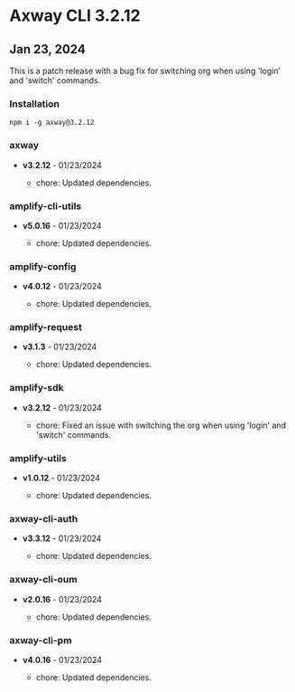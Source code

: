 # Axway CLI 3.2.12

## Jan 23, 2024

This is a patch release with a bug fix for switching org when using 'login' and 'switch' commands.

### Installation

```
npm i -g axway@3.2.12
```

### axway

- **v3.2.12** - 01/23/2024

  - chore: Updated dependencies.

### amplify-cli-utils

- **v5.0.16** - 01/23/2024

  - chore: Updated dependencies.

### amplify-config

- **v4.0.12** - 01/23/2024

  - chore: Updated dependencies.

### amplify-request

- **v3.1.3** - 01/23/2024

  - chore: Updated dependencies.

### amplify-sdk

- **v3.2.12** - 01/23/2024

  - chore: Fixed an issue with switching the org when using 'login' and 'switch' commands.

### amplify-utils

- **v1.0.12** - 01/23/2024

  - chore: Updated dependencies.

### axway-cli-auth

- **v3.3.12** - 01/23/2024

  - chore: Updated dependencies.

### axway-cli-oum

- **v2.0.16** - 01/23/2024

  - chore: Updated dependencies.

### axway-cli-pm

- **v4.0.16** - 01/23/2024

  - chore: Updated dependencies.
